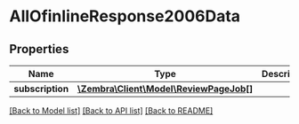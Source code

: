 # AllOfinlineResponse2006Data

## Properties
Name | Type | Description | Notes
------------ | ------------- | ------------- | -------------
**subscription** | [**\Zembra\Client\Model\ReviewPageJob[]**](ReviewPageJob.md) |  | [optional] 

[[Back to Model list]](../../README.md#documentation-for-models) [[Back to API list]](../../README.md#documentation-for-api-endpoints) [[Back to README]](../../README.md)

